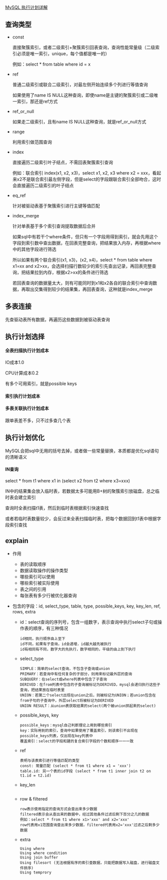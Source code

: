 [MySQL 执行计划详解](https://cloud.tencent.com/developer/article/1666118)

## 查询类型

- const

  直接聚簇索引，或者二级索引+聚簇索引回表查询，查询性能常量级（二级索引必须是唯一索引，unique，每个值都是唯一的）

  例如：select * from table where id = x

- ref

  普通二级索引或联合二级索引，对最左侧开始连续多个列进行等值查询

  如果使用了name IS NULL这种查询，即使name是主键的聚簇索引或二级唯一索引，那还是ref方式

- ref_or_null

  如果走二级索引，且有name IS NULL这种查询，就是ref_or_null方式

- range

  利用索引做范围查询

- index

  直接遍历二级索引叶子结点，不需回表聚簇索引查询

  例如：联合索引 index(x1, x2, x3)，select x1, x2, x3 where x2 = xxx，看起来x2不是联合索引最左侧字段，但是select的字段跟联合索引全部吻合，这时会直接遍历二级索引的叶子结点

- eq_ref

  针对被驱动表基于聚簇索引进行主键等值匹配

- index_merge

  针对单表基于多个索引查询提取数据后合并

  

  如果sql中有若干个where条件，但只有一个字段用得到索引，就会先用这个字段到索引数中查出数据，在回表完整查询，把结果放入内存，再根据where中的其他字段进行筛选

  所以如果有两个联合索引(x1, x3)，(x2, x4)，select * from table where x1=xx and x2>xx，会选择扫描行数较少的索引先查出记录，再回表完整查询，把结果拉到内存，根据x2>xx的条件进行筛选

  若回表查询的数据量太大，则有可能同时到x1和x2各自的联合索引中查询数据，再取出交集得到较少的结果集，再回表查询，这种就是index_merge











## 多表连接

先查驱动表所有数据，再遍历这些数据到被驱动表查询





## 执行计划选择

#### 全表扫描执行计划成本

IO成本1.0

CPU计算成本0.2

有多个可用索引，就是possible keys



#### 索引执行计划成本



#### 多表关联执行计划成本

跟单表差不多，只不过多查几个表







## 执行计划优化

MySQL会把sql中无用的括号去掉，或者做一些常量替换，本质都是优化sql语句的清晰语义

#### IN查询

select * from t1 where x1 in (select x2 from t2 where x3=xxx)

IN中的结果集会放入临时表，若数据太多可能用B+树的聚簇索引放磁盘，总之临时表会建立索引

查询时全表扫描t1表，然后到临时表根据索引快速查找

或者若临时表数量较少，会反过来全表扫描临时表，把每个数据回到t1表中根据字段索引查找 







## explain

- 作用

  - 表的读取顺序
  - 数据读取操作的操作类型
  - 哪些索引可以使用
  - 哪些索引被实际使用
  - 表之间的引用
  - 每张表有多少行被优化器查询

- 包含的字段：id, select_type, table, type, possible_keys, key, key_len, ref, rows, extra

  - id：select查询的序列号，包含一组数字，表示查询中执行select子句或操作表的顺序，有三种情况

    ``` 
    id相同，执行顺序由上至下
    id不同，如果有子查询，id会递增，id越大越先被执行
    id有相同有不同，数字大的先执行，数字相同的，平级的由上到下执行
    ```

  - select_type

    ```
    SIMPLE：简单的select查询，不包含子查询或union
    PRIMARY：若查询中有任何复杂的子部分，则用来标记最外层的查询
    SUBQUERY：在select或where列表中包含了子查询
    DERIVED：在from列表中包含的子查询被标记为DERIVED，mysql会递归执行这些子查询，把结果放在临时表里
    UNION：若第二个select出现在union之后，则被标记为UNION；若union包含在from子句的子查询中，外层select将被标记为DERIVED
    UNION RESULT：从union表获取结果的select(两个被union拼起来的select)
    ```

  - possible_keys, key

    ```
    possible_keys：mysql自己判断理论上用到哪些索引
    key：实际用到的索引，查询中如果使用了覆盖索引，则该索引不出现在possible_keys列表，仅出现在key列表中
    覆盖索引：select的字段和建的复合索引字段的个数和顺序一一一致 
    ```

  - ref

    ```
    表明与该表索引进行等值匹配的类型
    const: 常量匹配 (select * from t1 where x1 = 'xxx')
    table.id: 另一个表的id字段 (select * from t1 inner join t2 on t1.id = t2.id)
    ```

  - key_len

    ```
    
    ```

  - row & filtered

    ```
    row表示使用指定的查询方式会查出来多少数据
    filtered表示会从查出来的数据中，经过其他条件过滤后剩下百分之几的数据
    例如：select * from t1 where x1>'xxx' and x2='xxx'
    row代表用x1范围查询查出来多少数据，filtered代表用x2='xxx'过滤之后剩多少数据
    ```

  - extra

    ```
    Using where
    Using where condition
    Using join buffer
    Using filesort (无法根据有序的索引查数据，只能把数据写入磁盘，进行磁盘文件排序)
    Using temprory
    ```

    

